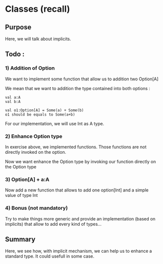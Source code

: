 # Classes (recall)

## Purpose

Here, we will talk about implicits.

## Todo : 

### 1) Addition of Option

We want to implement some function that allow us to addition two Option[A]

We mean that we want to addition the type contained into both options : 

    val a:A
    val b:A

    val o1:Option[A] = Some(a) + Some(b)
    o1 should be equals to Some(a+b) 
    
For our implementation, we will use Int as A type.    


### 2) Enhance Option type

In exercise above, we implemented functions. Those functions are not directly invoked on the option. 

Now we want enhance the Option type by invoking our function directly on the Option type


### 3) Option[A] + a:A 

Now add a new function that allows to add one option[Int] and a simple value of type Int


### 4) Bonus (not mandatory)

Try to make things more generic and provide an implementation (based on implicits) that allow to add every kind of types...


## Summary

Here, we see how, with implicit mechanism, we can help us to enhance a standard type. It could usefull in some case.  